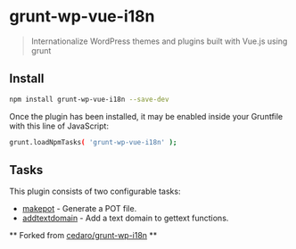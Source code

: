 # grunt-wp-vue-i18n

> Internationalize WordPress themes and plugins built with Vue.js using grunt


## Install

```sh
npm install grunt-wp-vue-i18n --save-dev
```

Once the plugin has been installed, it may be enabled inside your Gruntfile with this line of JavaScript:

```sh
grunt.loadNpmTasks( 'grunt-wp-vue-i18n' );
```

## Tasks

This plugin consists of two configurable tasks:

* [makepot](docs/makepot.md) - Generate a POT file.
* [addtextdomain](docs/addtextdomain.md) - Add a text domain to gettext functions.


** Forked from [cedaro/grunt-wp-i18n](https://github.com/cedaro/grunt-wp-i18n) **